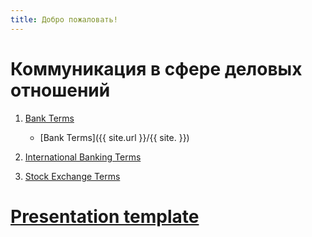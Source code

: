 ```yaml
---
title: Добро пожаловать!
---
```


# Коммуникация в сфере деловых отношений

1. [Bank Terms](./kdo-terms/terms/Bank.html)

    * [Bank Terms]({{ site.url }}/{{ site. }})

2. [International Banking Terms](./kdo-terms/terms/InternationalBanking.html)

3. [Stock Exchange Terms](./kdo-terms/terms/StockExchange.html)

# [Presentation template](./rptpres/index.html)
